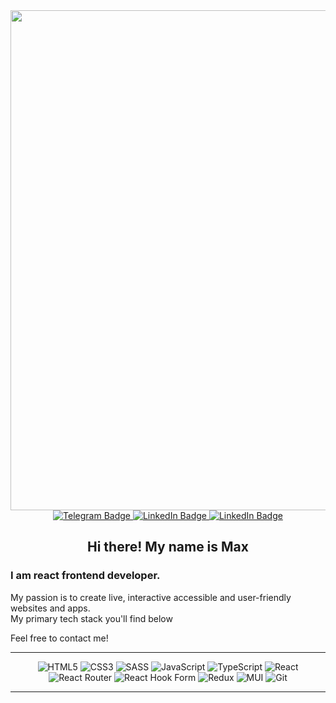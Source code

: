 <div align="center">

<div align="center">
  <a href='https://maxoldgood.github.io/maxoldgood/' targer='blank'>
  <img src="https://i.ibb.co/Lvcmnnc/rounded-in-photoretrica.png" width="800"/>
  </a>
</div>
<div id="badges" align='center'>
  <a href="https://t.me/Maxoldgood">
    <img src="https://img.shields.io/badge/Telegram-blue" alt="Telegram Badge"/>
  </a>
  <a href="https://www.linkedin.com/in/maxoldgood/">
    <img src="https://img.shields.io/badge/LinkedIn-black" alt="LinkedIn Badge"/>
  </a>
  <a href="https://maxoldgood.github.io/maxoldgood/">
    <img src="https://img.shields.io/badge/My-WebSite-black" alt="LinkedIn Badge"/>
  </a>
</div>
<img src="https://komarev.com/ghpvc/?username=maxoldgood&style=flat-square&color=blue" alt="" align='center'/>
</div>



<h2 align="center">Hi there!  My name is Max</h2>

<div align='start'>
  <h3>
  I am react frontend developer.
  </h3>
  <p>
  My passion is to create live, interactive accessible and user-friendly websites and apps.<br/>
  My primary tech stack you'll find below 

  Feel free to contact me!
  </p>
  
  
</div>






<hr/>
<div align='center'>

![HTML5](https://img.shields.io/badge/html5-%23E34F26.svg?style=for-the-badge&logo=html5&logoColor=white)
![CSS3](https://img.shields.io/badge/css3-%231572B6.svg?style=for-the-badge&logo=css3&logoColor=white)
![SASS](https://img.shields.io/badge/SASS-hotpink.svg?style=for-the-badge&logo=SASS&logoColor=white)
![JavaScript](https://img.shields.io/badge/javascript-%23323330.svg?style=for-the-badge&logo=javascript&logoColor=%23F7DF1E)
![TypeScript](https://img.shields.io/badge/typescript-%23007ACC.svg?style=for-the-badge&logo=typescript&logoColor=white)
![React](https://img.shields.io/badge/react-%2320232a.svg?style=for-the-badge&logo=react&logoColor=%2361DAFB)
![React Router](https://img.shields.io/badge/React_Router-CA4245?style=for-the-badge&logo=react-router&logoColor=white)
![React Hook Form](https://img.shields.io/badge/React%20Hook%20Form-%23EC5990.svg?style=for-the-badge&logo=reacthookform&logoColor=white)
![Redux](https://img.shields.io/badge/redux-%23593d88.svg?style=for-the-badge&logo=redux&logoColor=white)
![MUI](https://img.shields.io/badge/MUI-%230081CB.svg?style=for-the-badge&logo=mui&logoColor=white)
![Git](https://img.shields.io/badge/git-%23F05033.svg?style=for-the-badge&logo=git&logoColor=white)

</div>

<hr/>


